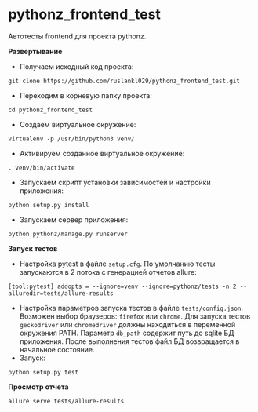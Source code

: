 # pythonz_frontend_test
Автотесты frontend для проекта pythonz. 

**Развертывание**
- Получаем исходный код проекта:

`git clone https://github.com/ruslankl029/pythonz_frontend_test.git`
- Переходим в корневую папку проекта:

`cd pythonz_frontend_test`
- Создаем виртуальное окружение:

`virtualenv -p /usr/bin/python3 venv/`
- Активируем созданное виртуальное окружение: 

`. venv/bin/activate`
- Запускаем скрипт установки зависимостей и настройки приложения:

`python setup.py install`
- Запускаем сервер приложения:

`python pythonz/manage.py runserver`

**Запуск тестов**
- Настройка pytest в файле `setup.cfg`. По умолчанию тесты запускаются в 2 потока с генерацией отчетов allure:

`
[tool:pytest]
addopts = --ignore=venv --ignore=pythonz/tests -n 2 --alluredir=tests/allure-results
`
- Настройка параметров запуска тестов в файле `tests/config.json`. Возможен выбор браузеров: `firefox` или `chrome`. 
Для запуска тестов `geckodriver` или `chromedriver` должны находиться в переменной окружения PATH. Параметр `db_path` 
содержит путь до sqlite БД приложения. После выполнения тестов файл БД возвращается в начальное состояние.
- Запуск:

`python setup.py test`

**Просмотр отчета**

`allure serve tests/allure-results`